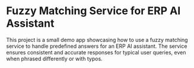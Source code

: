 # Fuzzy Matching Service for ERP AI Assistant

This project is a small demo app showcasing how to use a fuzzy matching service
to handle predefined answers for an ERP AI assistant.
The service ensures consistent and accurate responses for typical user queries,
even when phrased differently or with typos.